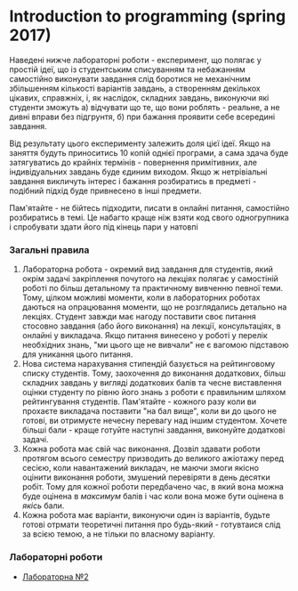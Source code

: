 # [](#header-1) Introduction to programming (spring 2017)
Наведені нижче лабораторні роботи - експеримент, що полягає у простій ідеї, що із студентським списуванням та небажанням самостійно виконувати завдання слід боротися не механічним збільшенням кількості варіантів завдань, а створенням декількох цікавих, справжніх, і, як наслідок, складних завдань, виконуючи які студенти зможуть а) відчувати що те, що вони роблять - реальне, а не дивні вправи без підгрунтя, б) при бажання проявити себе всередині завдання.

Від результату цього експерименту залежить доля цієї ідеї. Якщо на заняття будуть приноситись 10 копій однієї програми, а сама здача буде затягуватись до крайніх термінів - повернення примітивних, але індивідуальних завдань буде єдиним виходом. Якщо ж нетрівіальні завдання викличуть інтерес і бажання розбиратись в предметі - подібний підхід буде привнесено в інші предмети.

Пам'ятайте - не бійтесь підходити, писати в онлайні питання, самостійно розбиратись в темі. Це набагто краще ніж взяти код свого одногрупника і спробувати здати його під кінець пари у натовпі

### Загальні правила

1. Лабораторна робота - окремий вид завдання для студентів, який окрім задачі закріплення почутого на лекціях полягає у самостіній роботі по більш детальному та практичному вивченню певної теми. Тому, цілком можливі моменти, коли в лабораторних роботах даються на опрацювання моменти, що не розглядались детально на лекціях. Студент завжди має нагоду поставити своє питання стосовно завдання (або його виконання) на лекції, консультаціях, в онлайні у викладача. Якщо питання винесено у роботі у перелік необхідних знань, "ми цього ще не вивчали" не є вагомою підставою для уникання цього питання.
1. Нова система нарахування стипендій базується на рейтинговому списку студентів. Тому, заохочення до виконання додаткових, більш складних завдань у вигляді додаткових балів та чесне виставлення оцінки студенту по рівню його знань з роботи є правильним шляхом рейтингування студентів. Пам'ятайте - кожного разу коли ви прохаєте викладача поставити "на бал вище", коли ви до цього не готові, ви отримуєте нечесну перевагу над іншим студентом. Хочете більші бали - краще готуйте наступні завдання, виконуйте додаткові задачі.
1. Кожна робота має свій час виконання. Дозвіл здавати роботи протягом всього семестру призводить до великого ажіотажу перед сесією, коли навантажений викладач, не маючи змоги якісно оцінити виконання роботи, змушений перевіряти в день десятки робіт. Тому для кожної роботи передбачено час, в який вона можна буде оцінена в _максимум_ балів і час коли вона може бути оцінена в _якісь_ бали.
1. Кожна робота має варіанти, виконуючи один із варіантів, будьте готові отрмати теоретичні питання про будь-який - готувтаися слід за всією темою, а не тільки по власному варіанту.


### Лабораторні роботи
* [Лабораторна №2](labs_spring_2019/assignment_2.md)

